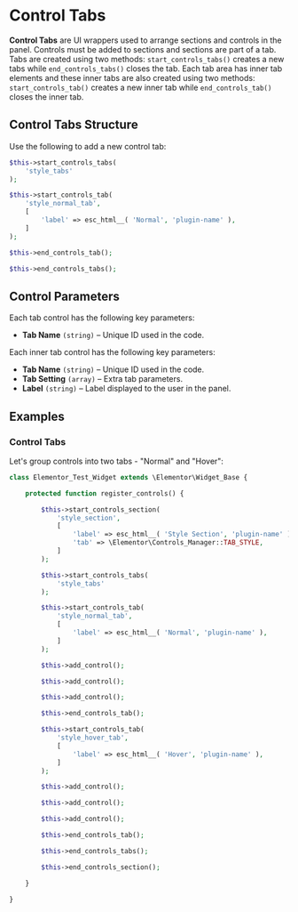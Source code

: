 # Control Tabs

**Control Tabs** are UI wrappers used to arrange sections and controls in the panel. Controls must be added to sections and sections are part of a tab. Tabs are created using two methods: `start_controls_tabs()` creates a new tabs while `end_controls_tabs()` closes the tab. Each tab area has inner tab elements and these inner tabs are also created using two methods: `start_controls_tab()` creates a new inner tab while `end_controls_tab()` closes the inner tab.

## Control Tabs Structure

Use the following to add a new control tab:

```php
$this->start_controls_tabs(
	'style_tabs'
);

$this->start_controls_tab(
	'style_normal_tab',
	[
		'label' => esc_html__( 'Normal', 'plugin-name' ),
	]
);

$this->end_controls_tab();

$this->end_controls_tabs();
```

## Control Parameters

Each tab control has the following key parameters:

* **Tab Name** `(string)` – Unique ID used in the code.

Each inner tab control has the following key parameters:

* **Tab Name** `(string)` – Unique ID used in the code.
* **Tab Setting** `(array)` – Extra tab parameters.
* **Label** `(string)` – Label displayed to the user in the panel.

## Examples

### Control Tabs

Let's group controls into two tabs - "Normal" and "Hover":

```php {13-15,17-22,30,32-37,45,47}
class Elementor_Test_Widget extends \Elementor\Widget_Base {

	protected function register_controls() {

		$this->start_controls_section(
			'style_section',
			[
				'label' => esc_html__( 'Style Section', 'plugin-name' ),
				'tab' => \Elementor\Controls_Manager::TAB_STYLE,
			]
		);

		$this->start_controls_tabs(
			'style_tabs'
		);

		$this->start_controls_tab(
			'style_normal_tab',
			[
				'label' => esc_html__( 'Normal', 'plugin-name' ),
			]
		);

		$this->add_control();

		$this->add_control();

		$this->add_control();

		$this->end_controls_tab();

		$this->start_controls_tab(
			'style_hover_tab',
			[
				'label' => esc_html__( 'Hover', 'plugin-name' ),
			]
		);

		$this->add_control();

		$this->add_control();

		$this->add_control();

		$this->end_controls_tab();

		$this->end_controls_tabs();

		$this->end_controls_section();

	}

}
```
